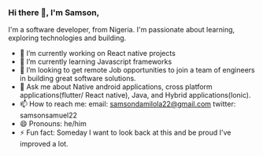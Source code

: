 ### Hi there 👋, I'm Samson,
I'm a software developer, from Nigeria. I'm passionate about learning, exploring technologies and building.

<!--
**Samson8/Samson8** is a ✨ _special_ ✨ repository because its `README.md` (this file) appears on your GitHub profile.
Here are some ideas to get you started:
-->
- 🔭 I’m currently working on React native projects
- 🌱 I’m currently learning Javascript frameworks
- 👯 I’m looking to get remote Job opportunities to join a team of engineers in building great software solutions.
- 💬 Ask me about Native android applications, cross platform applications(flutter/ React native), Java, and Hybrid applications(Ionic).
- 📫 How to reach me: 
      email: samsondamilola22@gmail.com
      twitter: samsonsamuel22
- 😄 Pronouns: he/him
- ⚡ Fun fact: Someday I want to look back at this and be proud I've improved a lot.

